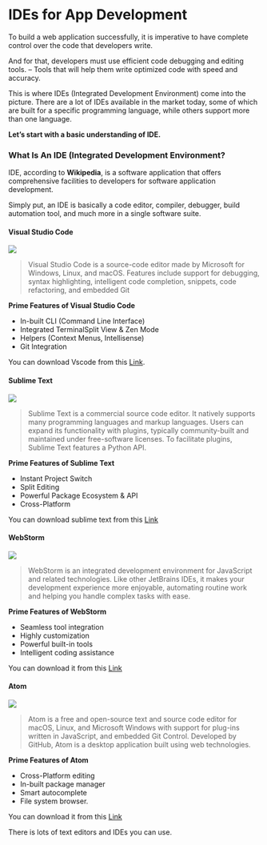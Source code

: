 # IDEs for App Development

To build a web application successfully, it is imperative to have complete control over the code that developers write.

And for that, developers must use efficient code debugging and editing tools. – Tools that will help them write optimized code with speed and accuracy.

This is where IDEs (Integrated Development Environment) come into the picture. There are a lot of IDEs available in the market today, some of which are built for a specific programming language, while others support more than one language.

**Let’s start with a basic understanding of IDE.**

### What Is An IDE (Integrated Development Environment?

IDE, according to **Wikipedia**, is a software application that offers comprehensive facilities to developers for software application development.

Simply put, an IDE is basically a code editor, compiler, debugger, build automation tool, and much more in a single software suite.

#### Visual Studio Code
![](/images/vs-code-ide.png)

> Visual Studio Code is a source-code editor made by Microsoft for Windows, Linux, and macOS. Features include support for debugging, syntax highlighting, intelligent code completion, snippets, code refactoring, and embedded Git

**Prime Features of Visual Studio Code**
 - In-built CLI (Command Line Interface)
 - Integrated TerminalSplit View & Zen Mode
 - Helpers (Context Menus, Intellisense)
 - Git Integration

You can download Vscode from this [Link](https://code.visualstudio.com).

#### Sublime Text
![](/images/sublime-text-ide.png)

> Sublime Text is a commercial source code editor. It natively supports many programming languages and markup languages. Users can expand its functionality with plugins, typically community-built and maintained under free-software licenses. To facilitate plugins, Sublime Text features a Python API.

**Prime Features of Sublime Text**
- Instant Project Switch
- Split Editing
- Powerful Package Ecosystem & API
- Cross-Platform

You can download sublime text from this [Link](https://www.sublimetext.com/)

#### WebStorm
![](/images/web-storm.png)

> WebStorm is an integrated development environment for JavaScript and related technologies. Like other JetBrains IDEs, it makes your development experience more enjoyable, automating routine work and helping you handle complex tasks with ease.

**Prime Features of WebStorm**
- Seamless tool integration
- Highly customization
- Powerful built-in tools
- Intelligent coding assistance

You can download it from this [Link](https://www.jetbrains.com/webstorm/)

#### Atom
![](/images/atom.png)

> Atom is a free and open-source text and source code editor for macOS, Linux, and Microsoft Windows with support for plug-ins written in JavaScript, and embedded Git Control. Developed by GitHub, Atom is a desktop application built using web technologies.

**Prime Features of Atom**
- Cross-Platform editing
- In-built package manager
- Smart autocomplete
- File system browser.

You can download it from this [Link](https://atom.io/)

There is lots of text editors and IDEs you can use.